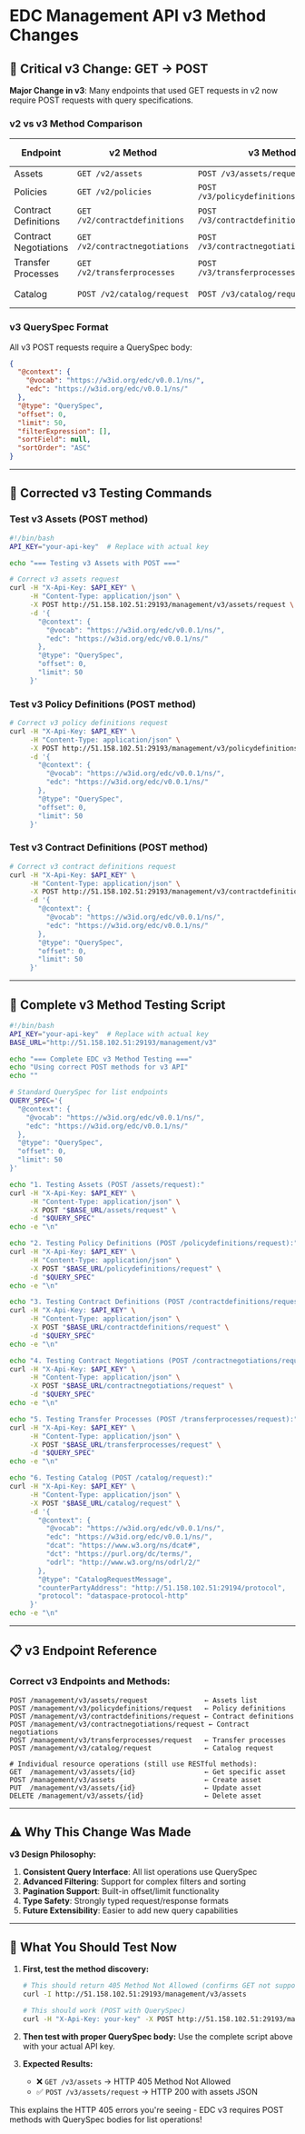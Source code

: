 # EDC Management API v3 Method Changes

## 🔄 **Critical v3 Change: GET → POST**

**Major Change in v3**: Many endpoints that used GET requests in v2 now require POST requests with query specifications.

### **v2 vs v3 Method Comparison**

| Endpoint | v2 Method | v3 Method | v3 Body Required |
|----------|-----------|-----------|------------------|
| Assets | `GET /v2/assets` | `POST /v3/assets/request` | ✅ QuerySpec |
| Policies | `GET /v2/policies` | `POST /v3/policydefinitions/request` | ✅ QuerySpec |
| Contract Definitions | `GET /v2/contractdefinitions` | `POST /v3/contractdefinitions/request` | ✅ QuerySpec |
| Contract Negotiations | `GET /v2/contractnegotiations` | `POST /v3/contractnegotiations/request` | ✅ QuerySpec |
| Transfer Processes | `GET /v2/transferprocesses` | `POST /v3/transferprocesses/request` | ✅ QuerySpec |
| Catalog | `POST /v2/catalog/request` | `POST /v3/catalog/request` | ✅ CatalogRequest |

### **v3 QuerySpec Format**

All v3 POST requests require a QuerySpec body:

```json
{
  "@context": {
    "@vocab": "https://w3id.org/edc/v0.0.1/ns/",
    "edc": "https://w3id.org/edc/v0.0.1/ns/"
  },
  "@type": "QuerySpec",
  "offset": 0,
  "limit": 50,
  "filterExpression": [],
  "sortField": null,
  "sortOrder": "ASC"
}
```

---

## 🧪 **Corrected v3 Testing Commands**

### **Test v3 Assets (POST method)**
```bash
#!/bin/bash
API_KEY="your-api-key"  # Replace with actual key

echo "=== Testing v3 Assets with POST ==="

# Correct v3 assets request
curl -H "X-Api-Key: $API_KEY" \
     -H "Content-Type: application/json" \
     -X POST http://51.158.102.51:29193/management/v3/assets/request \
     -d '{
       "@context": {
         "@vocab": "https://w3id.org/edc/v0.0.1/ns/",
         "edc": "https://w3id.org/edc/v0.0.1/ns/"
       },
       "@type": "QuerySpec",
       "offset": 0,
       "limit": 50
     }'
```

### **Test v3 Policy Definitions (POST method)**
```bash
# Correct v3 policy definitions request
curl -H "X-Api-Key: $API_KEY" \
     -H "Content-Type: application/json" \
     -X POST http://51.158.102.51:29193/management/v3/policydefinitions/request \
     -d '{
       "@context": {
         "@vocab": "https://w3id.org/edc/v0.0.1/ns/",
         "edc": "https://w3id.org/edc/v0.0.1/ns/"
       },
       "@type": "QuerySpec",
       "offset": 0,
       "limit": 50
     }'
```

### **Test v3 Contract Definitions (POST method)**
```bash
# Correct v3 contract definitions request
curl -H "X-Api-Key: $API_KEY" \
     -H "Content-Type: application/json" \
     -X POST http://51.158.102.51:29193/management/v3/contractdefinitions/request \
     -d '{
       "@context": {
         "@vocab": "https://w3id.org/edc/v0.0.1/ns/",
         "edc": "https://w3id.org/edc/v0.0.1/ns/"
       },
       "@type": "QuerySpec",
       "offset": 0,
       "limit": 50
     }'
```

---

## 🔧 **Complete v3 Method Testing Script**

```bash
#!/bin/bash
API_KEY="your-api-key"  # Replace with actual key
BASE_URL="http://51.158.102.51:29193/management/v3"

echo "=== Complete EDC v3 Method Testing ==="
echo "Using correct POST methods for v3 API"
echo ""

# Standard QuerySpec for list endpoints
QUERY_SPEC='{
  "@context": {
    "@vocab": "https://w3id.org/edc/v0.0.1/ns/",
    "edc": "https://w3id.org/edc/v0.0.1/ns/"
  },
  "@type": "QuerySpec",
  "offset": 0,
  "limit": 50
}'

echo "1. Testing Assets (POST /assets/request):"
curl -H "X-Api-Key: $API_KEY" \
     -H "Content-Type: application/json" \
     -X POST "$BASE_URL/assets/request" \
     -d "$QUERY_SPEC"
echo -e "\n"

echo "2. Testing Policy Definitions (POST /policydefinitions/request):"
curl -H "X-Api-Key: $API_KEY" \
     -H "Content-Type: application/json" \
     -X POST "$BASE_URL/policydefinitions/request" \
     -d "$QUERY_SPEC"
echo -e "\n"

echo "3. Testing Contract Definitions (POST /contractdefinitions/request):"
curl -H "X-Api-Key: $API_KEY" \
     -H "Content-Type: application/json" \
     -X POST "$BASE_URL/contractdefinitions/request" \
     -d "$QUERY_SPEC"
echo -e "\n"

echo "4. Testing Contract Negotiations (POST /contractnegotiations/request):"
curl -H "X-Api-Key: $API_KEY" \
     -H "Content-Type: application/json" \
     -X POST "$BASE_URL/contractnegotiations/request" \
     -d "$QUERY_SPEC"
echo -e "\n"

echo "5. Testing Transfer Processes (POST /transferprocesses/request):"
curl -H "X-Api-Key: $API_KEY" \
     -H "Content-Type: application/json" \
     -X POST "$BASE_URL/transferprocesses/request" \
     -d "$QUERY_SPEC"
echo -e "\n"

echo "6. Testing Catalog (POST /catalog/request):"
curl -H "X-Api-Key: $API_KEY" \
     -H "Content-Type: application/json" \
     -X POST "$BASE_URL/catalog/request" \
     -d '{
       "@context": {
         "@vocab": "https://w3id.org/edc/v0.0.1/ns/",
         "edc": "https://w3id.org/edc/v0.0.1/ns/",
         "dcat": "https://www.w3.org/ns/dcat#",
         "dct": "https://purl.org/dc/terms/",
         "odrl": "http://www.w3.org/ns/odrl/2/"
       },
       "@type": "CatalogRequestMessage",
       "counterPartyAddress": "http://51.158.102.51:29194/protocol",
       "protocol": "dataspace-protocol-http"
     }'
echo -e "\n"
```

---

## 📋 **v3 Endpoint Reference**

### **Correct v3 Endpoints and Methods:**

```
POST /management/v3/assets/request              ← Assets list
POST /management/v3/policydefinitions/request   ← Policy definitions  
POST /management/v3/contractdefinitions/request ← Contract definitions
POST /management/v3/contractnegotiations/request ← Contract negotiations
POST /management/v3/transferprocesses/request   ← Transfer processes
POST /management/v3/catalog/request             ← Catalog request

# Individual resource operations (still use RESTful methods):
GET  /management/v3/assets/{id}                 ← Get specific asset
POST /management/v3/assets                      ← Create asset
PUT  /management/v3/assets/{id}                 ← Update asset
DELETE /management/v3/assets/{id}               ← Delete asset
```

---

## ⚠️ **Why This Change Was Made**

**v3 Design Philosophy:**
1. **Consistent Query Interface**: All list operations use QuerySpec
2. **Advanced Filtering**: Support for complex filters and sorting
3. **Pagination Support**: Built-in offset/limit functionality
4. **Type Safety**: Strongly typed request/response formats
5. **Future Extensibility**: Easier to add new query capabilities

---

## 🎯 **What You Should Test Now**

1. **First, test the method discovery:**
   ```bash
   # This should return 405 Method Not Allowed (confirms GET not supported)
   curl -I http://51.158.102.51:29193/management/v3/assets
   
   # This should work (POST with QuerySpec)
   curl -H "X-Api-Key: your-key" -X POST http://51.158.102.51:29193/management/v3/assets/request
   ```

2. **Then test with proper QuerySpec body:**
   Use the complete script above with your actual API key.

3. **Expected Results:**
   - ❌ `GET /v3/assets` → HTTP 405 Method Not Allowed
   - ✅ `POST /v3/assets/request` → HTTP 200 with assets JSON

This explains the HTTP 405 errors you're seeing - EDC v3 requires POST methods with QuerySpec bodies for list operations!
